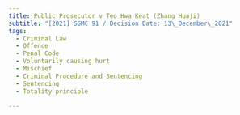 ```yaml
---
title: Public Prosecutor v Teo Hwa Keat (Zhang Huaji)
subtitle: "[2021] SGMC 91 / Decision Date: 13\_December\_2021"
tags:
  - Criminal Law
  - Offence
  - Penal Code
  - Voluntarily causing hurt
  - Mischief
  - Criminal Procedure and Sentencing
  - Sentencing
  - Totality principle

---
```

